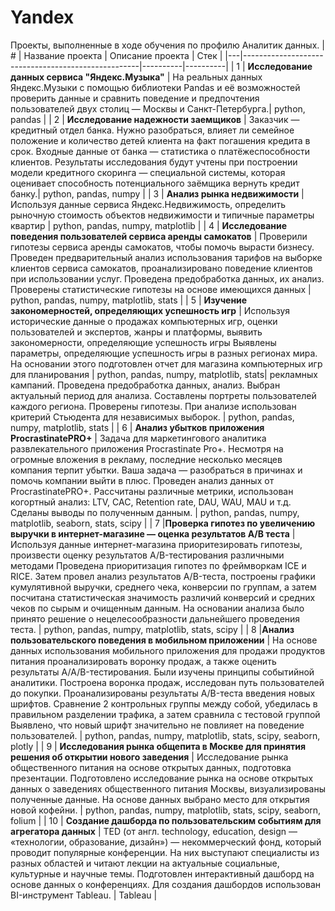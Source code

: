 # Yandex

Проекты, выполненные в ходе обучения по профилю Аналитик данных.
| # | Название проекта | Описание проекта | Стек |
|---|----------------------------------------------------|----------|----------|
| 1 | __Исследование данных сервиса "Яндекс.Музыка"__ | На реальных данных Яндекс.Музыки c помощью библиотеки Pandas и её возможностей проверить данные и сравнить поведение и предпочтения пользователей двух столиц — Москвы и Санкт-Петербурга.| python, pandas  |
| 2 | __Исследование надежности заемщиков__ | Заказчик — кредитный отдел банка. Нужно разобраться, влияет ли семейное положение и количество детей клиента на факт погашения кредита в срок. Входные данные от банка — статистика о платёжеспособности клиентов. Результаты исследования будут учтены при построении модели кредитного скоринга — специальной системы, которая оценивает способность потенциального заёмщика вернуть кредит банку.| python, pandas, numpy |
| 3 | __Анализ рынка недвижимости__ | Используя данные сервиса Яндекс.Недвижимость, определить рыночную стоимость объектов недвижимости и типичные параметры квартир | python, pandas, numpy, matplotlib  |
| 4 | __Исследование поведения пользователей сервиса аренды самокатов__ | Проверили гипотезы сервиса аренды самокатов, чтобы помочь вырасти бизнесу. Проведен предварительный анализ использования тарифов на выборке клиентов сервиса самокатов, проанализировано поведение клиентов при использовании услуг. Проведена предобработка данных, их анализ. Проверены статистические гипотезы на основе имеющихся данных | python, pandas, numpy, matplotlib, stats  |
| 5 | __Изучение закономерностей, определяющих успешность игр__   | Используя исторические данные о продажах компьютерных игр, оценки пользователей и экспертов, жанры и платформы, выявить закономерности, определяющие успешность игры
Выявлены параметры, определяющие успешность игры в разных регионах мира. На основании этого подготовлен отчет для магазина компьютерных игр для планирования | python, pandas, numpy, matplotlib, stats|
рекламных кампаний. Проведена предобработка данных, анализ. Выбран актуальный период для анализа. Составлены портреты пользователей каждого региона. Проверены гипотезы. При анализе использован критерий Стьюдента для независимых выборок. | python, pandas, numpy, matplotlib, stats |
| 6 | __Анализ убытков приложения ProcrastinatePRO+__  | Задача для маркетингового аналитика развлекательного приложения Procrastinate Pro+. Несмотря на огромные вложения в рекламу, последние несколько месяцев компания терпит убытки. Ваша задача — разобраться в причинах и помочь компании выйти в плюс. Проведен анализ данных от ProcrastinatePRO+. Рассчитаны различные метрики, использован когортный анализ: LTV, CAC, Retention rate, DAU, WAU, MAU и т.д. Сделаны выводы по полученным данным.  | python,  pandas, numpy, matplotlib, seaborn, stats, scipy |
| 7 |__Проверка гипотез по увеличению выручки в интернет-магазине — оценка результатов A/B теста__  | Используя данные интернет-магазина приоритезировать гипотезы, произвести оценку результатов A/B-тестирования различными методами
Проведена приоритизация гипотез по фреймворкам ICE и RICE. Затем провел анализ результатов A/B-теста, построены графики кумулятивной выручки, среднего чека, конверсии по группам, а затем посчитана статистическая значимость различий конверсий
и средних чеков по сырым и очищенным данным. На основании анализа было принято решение о нецелесообразности дальнейшего проведения теста. | python, pandas, numpy, matplotlib, stats, scipy  |
| 8 |__Анализ пользовательского поведения в мобильном приложении__   | На основе данных использования мобильного приложения для продажи продуктов питания проанализировать воронку продаж, а также оценить результаты A/A/B-тестирования. Были изучены принципы событийной аналитики. Построена воронка продаж, исследован путь пользователей до покупки. Проанализированы результаты A/B-теста введения новых шрифтов. Сравнение 2 контрольных группы между собой, убедилась в правильном разделении трафика, а затем сравнила с тестовой группой
Выявлено, что новый шрифт значительно не повлияет на поведение пользователей.   | python, pandas, numpy, matplotlib, stats, scipy, seaborn, plotly   |
| 9 | __Исследования рынка общепита в Москве для принятия решения об открытии нового заведения__  | Исследование рынка общественного питания на основе открытых данных, подготовка презентации. Подготовлено исследование рынка на основе открытых данных о заведениях общественного питания Москвы, визуализированы полученные данные. На основе данных выбрано место для открытия новой кофейни. | python, pandas, numpy, matplotlib, stats, scipy, seaborn, folium   |
| 10 | __Создание дашборда по пользовательским событиям для агрегатора данных__  | TED (от англ. technology, education, design — «технологии, образование, дизайн») — некоммерческий фонд, который проводит популярные конференции.
На них выступают специалисты из разных областей и читают лекции на актуальные социальные, культурные и научные темы.  Подготовлен интерактивный дашборд на основе данных о конференциях. Для создания дашбордов использован BI-инструмент Tableau.  | Tableau |
